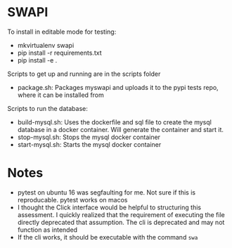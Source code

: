 # SWAPI

To install in editable mode for testing:
- mkvirtualenv swapi
- pip install -r requirements.txt
- pip install -e .

Scripts to get up and running are in the scripts folder
- package.sh: Packages myswapi and uploads it to the pypi tests repo, where it can be installed from

Scripts to run the database:
- build-mysql.sh: Uses the dockerfile and sql file to create the mysql database in a docker container. Will generate the container and start it.
- stop-mysql.sh: Stops the mysql docker container
- start-mysql.sh: Starts the mysql docker container


# Notes
- pytest on ubuntu 16 was segfaulting for me. Not sure if this is reproducable. pytest works on macos
- I thought the Click interface would be helpful to structuring this assessment. I quickly realized that the requirement of executing the file directly deprecated that assumption. The cli is deprecated and may not function as intended
- If the cli works, it should be executable with the command `swa`
